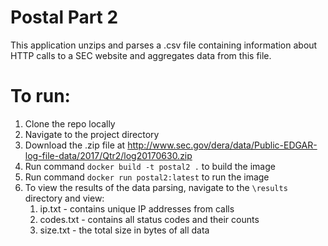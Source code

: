 # Postal Part 2
This application unzips and parses a .csv file containing information about HTTP calls to a SEC website and aggregates data from this file.

# To run:
1. Clone the repo locally
2. Navigate to the project directory
3. Download the .zip file at http://www.sec.gov/dera/data/Public-EDGAR-log-file-data/2017/Qtr2/log20170630.zip
4. Run command `docker build -t postal2 .` to build the image
5. Run command `docker run postal2:latest` to run the image
6. To view the results of the data parsing, navigate to the `\results` directory and view: 
    1. ip.txt - contains unique IP addresses from calls
    2. codes.txt - contains all status codes and their counts 
    3. size.txt - the total size in bytes of all data 
    